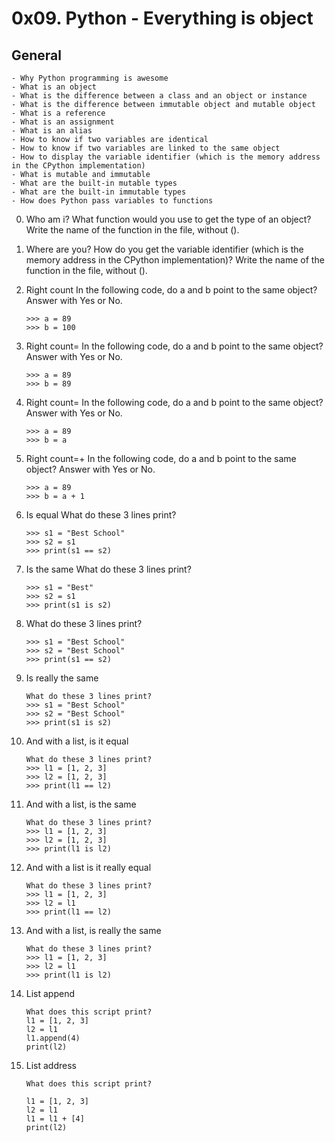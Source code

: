 # 0x09. Python - Everything is object

## General

    - Why Python programming is awesome
    - What is an object
    - What is the difference between a class and an object or instance
    - What is the difference between immutable object and mutable object
    - What is a reference
    - What is an assignment
    - What is an alias
    - How to know if two variables are identical
    - How to know if two variables are linked to the same object
    - How to display the variable identifier (which is the memory address in the CPython implementation)
    - What is mutable and immutable
    - What are the built-in mutable types
    - What are the built-in immutable types
    - How does Python pass variables to functions

0. Who am i?
    What function would you use to get the type of an object?
    Write the name of the function in the file, without ().

1. Where are you?
    How do you get the variable identifier (which is the memory address in the CPython implementation)?
    Write the name of the function in the file, without ().

2. Right count
    In the following code, do a and b point to the same object? Answer with Yes or No.
    ```
    >>> a = 89
    >>> b = 100
    ```

3. Right count=
    In the following code, do a and b point to the same object? Answer with Yes or No.
    ```
    >>> a = 89
    >>> b = 89
    ```

4. Right count=
    In the following code, do a and b point to the same object? Answer with Yes or No.
    ```
    >>> a = 89
    >>> b = a
    ```

5. Right count=+
    In the following code, do a and b point to the same object? Answer with Yes or No.
    ```
    >>> a = 89
    >>> b = a + 1
    ```

6. Is equal
    What do these 3 lines print?
    ```
    >>> s1 = "Best School"
    >>> s2 = s1
    >>> print(s1 == s2)
    ```

7. Is the same
    What do these 3 lines print?
    ```
    >>> s1 = "Best"
    >>> s2 = s1
    >>> print(s1 is s2)
    ```

8. What do these 3 lines print?
    ```
    >>> s1 = "Best School"
    >>> s2 = "Best School"
    >>> print(s1 == s2)
    ```
9. Is really the same
    ```
    What do these 3 lines print?
    >>> s1 = "Best School"
    >>> s2 = "Best School"
    >>> print(s1 is s2)
    ```

10. And with a list, is it equal
    ```
    What do these 3 lines print?
    >>> l1 = [1, 2, 3]
    >>> l2 = [1, 2, 3] 
    >>> print(l1 == l2)
    ```

11. And with a list, is the same
    ```
    What do these 3 lines print?
    >>> l1 = [1, 2, 3]
    >>> l2 = [1, 2, 3] 
    >>> print(l1 is l2)
    ```
12. And with a list is it really equal
    ```
    What do these 3 lines print?
    >>> l1 = [1, 2, 3]
    >>> l2 = l1
    >>> print(l1 == l2)
    ```

13. And with a list, is really the same
    ```
    What do these 3 lines print?
    >>> l1 = [1, 2, 3]
    >>> l2 = l1
    >>> print(l1 is l2)
    ```

14. List append
    ```
    What does this script print?
    l1 = [1, 2, 3]
    l2 = l1
    l1.append(4)
    print(l2)
    ```

15. List address
    ```
    What does this script print?

    l1 = [1, 2, 3]
    l2 = l1
    l1 = l1 + [4]
    print(l2)
    ```
